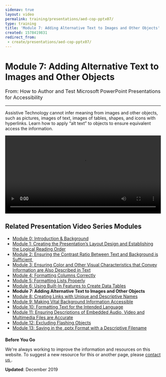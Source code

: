 ```yaml
---
sidenav: true
layout: video
permalink: training/presentations/aed-cop-pptx07/
type: training
title: 'Module 7: Adding Alternative Text to Images and Other Objects'
created: 1578419831
redirect_from:
 - create/presentations/aed-cop-pptx07/
---
```


# Module 7: Adding Alternative Text to Images and Other Objects

<p style="font-size:115%">
  From: How to Author and Test Microsoft PowerPoint Presentations for Accessibility
</p>

* * *

Assistive Technology cannot infer meaning from images and other objects, such as pictures, images of text, images of tables, shapes, and icons with hyperlinks. Learn how to apply &ldquo;alt text&rdquo; to objects to ensure equivalent access the information.

<video controls="controls" data-vscid="3qesx4ovd" style="width: 100%;"><source src="https://assets.section508.gov/files/aed-cop-ppt-m07.mp4" type="video/mp4" /></video>

## Related Presentation Video Series Modules

  * [Module 0: Introduction & Background][1]
  * [Module 1: Creating the Presentation&rsquo;s Layout Design and Establishing the Logical Reading Order][2]
  * [Module 2: Ensuring the Contrast Ratio Between Text and Background is Sufficient&nbsp;][3]
  * [Module 3: Ensuring Color and Other Visual Characteristics that Convey Information are Also Described in Text][4]
  * [Module 4: Formatting Columns Correctly][5]
  * [Module 5: Formatting Lists Properly][6]
  * [Module 6: Using Built-In Features to Create Data Tables][7]
  * **Module 7: Adding Alternative Text to Images and Other Objects**
  * [Module 8: Creating Links with Unique and Descriptive Names][8]
  * [Module 9: Making Vital Background Information Accessible][9]
  * [Module 10: Formatting Text for the Intended Language][10]
  * [Module 11: Ensuring Descriptions of Embedded Audio, Video and Multimedia Files are Accurate][11]
  * [Module 12: Excluding Flashing Objects][12]
  * [Module 13: Saving in the .pptx Format with a Descriptive Filename][13]

<div class="border-base radius-lg border-1px" style="margin-top: 1.5em;">
<div class="padding-1">
<p class="text-large"><strong>Before You Go</strong></p>
<p>We're always working to improve the information and resources on this website. To suggest a new resource for this or another page, please <a href="mailto:section.508@gsa.gov">contact us
</a>.</p>
</div>
</div>

**Updated**: December 2019

 [1]: {{site.baseurl}}/training/presentations/aed-cop-pptx00/
 [2]: {{site.baseurl}}/training/presentations/aed-cop-pptx01/
 [3]: {{site.baseurl}}/training/presentations/aed-cop-pptx02/
 [4]: {{site.baseurl}}/training/presentations/aed-cop-pptx03/
 [5]: {{site.baseurl}}/training/presentations/aed-cop-pptx04/
 [6]: {{site.baseurl}}/training/presentations/aed-cop-pptx05/
 [7]: {{site.baseurl}}/training/presentations/aed-cop-pptx06/
 [8]: {{site.baseurl}}/training/presentations/aed-cop-pptx08/
 [9]: {{site.baseurl}}/training/presentations/aed-cop-pptx09/
 [10]: {{site.baseurl}}/training/presentations/aed-cop-pptx10/
 [11]: {{site.baseurl}}/training/presentations/aed-cop-pptx11/
 [12]: {{site.baseurl}}/training/presentations/aed-cop-pptx12/
 [13]: {{site.baseurl}}/training/presentations/aed-cop-pptx13/
